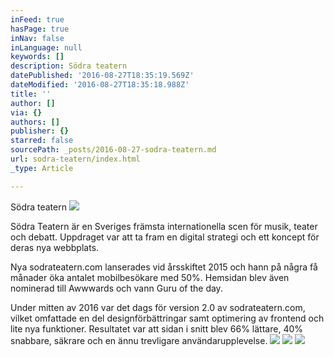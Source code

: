 ```yaml
---
inFeed: true
hasPage: true
inNav: false
inLanguage: null
keywords: []
description: Södra teatern
datePublished: '2016-08-27T18:35:19.569Z'
dateModified: '2016-08-27T18:35:18.988Z'
title: ''
author: []
via: {}
authors: []
publisher: {}
starred: false
sourcePath: _posts/2016-08-27-sodra-teatern.md
url: sodra-teatern/index.html
_type: Article

---
```

Södra teatern
![](https://the-grid-user-content.s3-us-west-2.amazonaws.com/23491fa1-d3fa-4199-9516-f1e620b391af.jpg)

Södra Teatern är en Sveriges främsta internationella scen för musik, teater och debatt. Uppdraget var att ta fram en digital strategi och ett koncept för deras nya webbplats. 

Nya sodrateatern.com lanserades vid årsskiftet 2015 och hann på några få månader öka antalet mobilbesökare med 50%. Hemsidan blev även nominerad till Awwwards och vann Guru of the day. 

Under mitten av 2016 var det dags för version 2.0 av sodrateatern.com, vilket omfattade en del designförbättringar samt optimering av frontend och lite nya funktioner. Resultatet var att sidan i snitt blev 66% lättare, 40% snabbare, säkrare och en ännu trevligare användarupplevelse. ![](https://the-grid-user-content.s3-us-west-2.amazonaws.com/e8698aef-2c95-45a6-893e-a9a53db95f79.gif)
![](https://the-grid-user-content.s3-us-west-2.amazonaws.com/cae868ac-acc6-4110-bef5-fa291a769f3e.gif)
![](https://the-grid-user-content.s3-us-west-2.amazonaws.com/278e241b-374b-4fb6-8bb7-0506b3993f4e.gif)